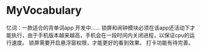 # MyVocabulary
忆词：一款适合的背单词app  开发中......
锁屏和闹钟模块必须在该app还活动下才能执行，由于手机版本越来越高，手机会在一段时间内关闭进程，以保证cpu的运行速度。
锁屏需要开启悬浮窗权限，才能更好的看到效果。
打卡功能有待完善。
